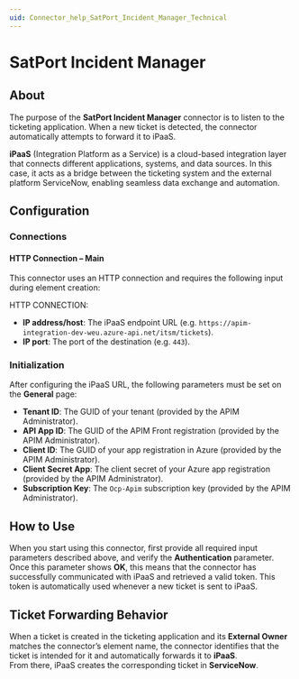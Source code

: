 ```yaml
---
uid: Connector_help_SatPort_Incident_Manager_Technical
---
```


# SatPort Incident Manager

## About

The purpose of the **SatPort Incident Manager** connector is to listen to the ticketing application. When a new ticket is detected, the connector automatically attempts to forward it to iPaaS.

**iPaaS** (Integration Platform as a Service) is a cloud-based integration layer that connects different applications, systems, and data sources. In this case, it acts as a bridge between the ticketing system and the external platform ServiceNow, enabling seamless data exchange and automation.

## Configuration

### Connections

#### HTTP Connection – Main

This connector uses an HTTP connection and requires the following input during element creation:

HTTP CONNECTION:

- **IP address/host**: The iPaaS endpoint URL (e.g. `https://apim-integration-dev-weu.azure-api.net/itsm/tickets`).
- **IP port**: The port of the destination (e.g. `443`).

### Initialization

After configuring the iPaaS URL, the following parameters must be set on the **General** page:

- **Tenant ID**: The GUID of your tenant (provided by the APIM Administrator).
- **API App ID**: The GUID of the APIM Front registration (provided by the APIM Administrator).
- **Client ID**: The GUID of your app registration in Azure (provided by the APIM Administrator).
- **Client Secret App**: The client secret of your Azure app registration (provided by the APIM Administrator).
- **Subscription Key**: The `Ocp-Apim` subscription key (provided by the APIM Administrator).

## How to Use

When you start using this connector, first provide all required input parameters described above, and verify the **Authentication** parameter. Once this parameter shows **OK**, this means that the connector has successfully communicated with iPaaS and retrieved a valid token. This token is automatically used whenever a new ticket is sent to iPaaS.

## Ticket Forwarding Behavior

When a ticket is created in the ticketing application and its **External Owner** matches the connector’s element name, the connector identifies that the ticket is intended for it and automatically forwards it to **iPaaS**.  
From there, iPaaS creates the corresponding ticket in **ServiceNow**.
